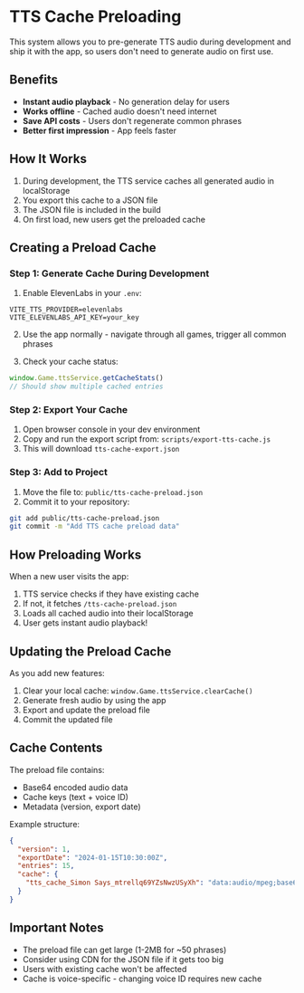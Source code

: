 # TTS Cache Preloading

This system allows you to pre-generate TTS audio during development and ship it with the app, so users don't need to generate audio on first use.

## Benefits

- **Instant audio playback** - No generation delay for users
- **Works offline** - Cached audio doesn't need internet
- **Save API costs** - Users don't regenerate common phrases
- **Better first impression** - App feels faster

## How It Works

1. During development, the TTS service caches all generated audio in localStorage
2. You export this cache to a JSON file
3. The JSON file is included in the build
4. On first load, new users get the preloaded cache

## Creating a Preload Cache

### Step 1: Generate Cache During Development

1. Enable ElevenLabs in your `.env`:
```
VITE_TTS_PROVIDER=elevenlabs
VITE_ELEVENLABS_API_KEY=your_key
```

2. Use the app normally - navigate through all games, trigger all common phrases

3. Check your cache status:
```javascript
window.Game.ttsService.getCacheStats()
// Should show multiple cached entries
```

### Step 2: Export Your Cache

1. Open browser console in your dev environment
2. Copy and run the export script from: `scripts/export-tts-cache.js`
3. This will download `tts-cache-export.json`

### Step 3: Add to Project

1. Move the file to: `public/tts-cache-preload.json`
2. Commit it to your repository:
```bash
git add public/tts-cache-preload.json
git commit -m "Add TTS cache preload data"
```

## How Preloading Works

When a new user visits the app:
1. TTS service checks if they have existing cache
2. If not, it fetches `/tts-cache-preload.json`
3. Loads all cached audio into their localStorage
4. User gets instant audio playback!

## Updating the Preload Cache

As you add new features:
1. Clear your local cache: `window.Game.ttsService.clearCache()`
2. Generate fresh audio by using the app
3. Export and update the preload file
4. Commit the updated file

## Cache Contents

The preload file contains:
- Base64 encoded audio data
- Cache keys (text + voice ID)
- Metadata (version, export date)

Example structure:
```json
{
  "version": 1,
  "exportDate": "2024-01-15T10:30:00Z",
  "entries": 15,
  "cache": {
    "tts_cache_Simon Says_mtrellq69YZsNwzUSyXh": "data:audio/mpeg;base64,..."
  }
}
```

## Important Notes

- The preload file can get large (1-2MB for ~50 phrases)
- Consider using CDN for the JSON file if it gets too big
- Users with existing cache won't be affected
- Cache is voice-specific - changing voice ID requires new cache